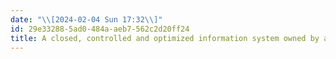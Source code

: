 ```yaml
---
date: "\\[2024-02-04 Sun 17:32\\]"
id: 29e33288-5ad0-484a-aeb7-562c2d20ff24
title: A closed, controlled and optimized information system owned by a monopoly is not desirable
---
```


